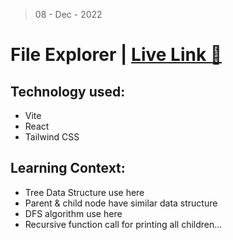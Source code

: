 > 08 - Dec - 2022

# File Explorer | [Live Link 🔗](https://file-folder-exp.netlify.app)


## Technology used:
* Vite
* React 
* Tailwind CSS

## Learning Context:
* Tree Data Structure use here
* Parent & child node have similar data structure
* DFS algorithm use here
* Recursive function call for printing all children...


<!-- 

https://app.netlify.com/sites/file-folder-exp/deploys 

-->